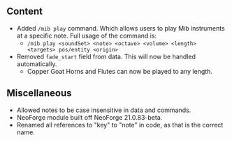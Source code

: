 ## Content
- Added `/mib play` command. Which allows users to play Mib instruments at a specific note. 
  Full usage of the command is:
  - `/mib play <soundSet> <note> <octave> <volume> <length> <targets> pos/entity <origin>`
- Removed `fade_start` field from data. This will now be handled automatically.
  - Copper Goat Horns and Flutes can now be played to any length.

## Miscellaneous
- Allowed notes to be case insensitive in data and commands.
- NeoForge module built off NeoForge 21.0.83-beta.
- Renamed all references to "key" to "note" in code, as that is the correct name.
